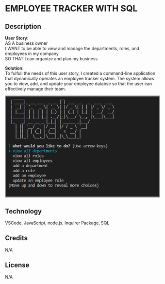 # EMPLOYEE TRACKER WITH SQL

## Description 

**User Story:**\
AS A business owner\
I WANT to be able to view and manage the departments, roles, and employees in my company\
SO THAT I can organize and plan my business

**Solution:**\
To fulfull the needs of this user story, I created a command-line application 
that dynamically operates an employee tracker system. The system allows you to view, add, and update 
your employee databse so that the user can effectively manage their team. 

<img src="image\employeeTrackerPic.png" alt="alt texts" style="border: 3px solid gray" title="tracker"/>




## Technology
VSCode, JavaScript, node.js, Inquirer Package, SQL

## Credits
N/A

## License 
N/A